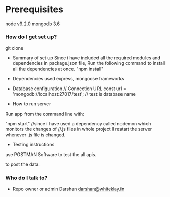 # Prerequisites
node v9.2.0
mongodb 3.6

### How do I get set up? ###
git clone <remote repository url>

* Summary of set up
Since i have included all the required modules and dependencies in package.json file, Run the following command to install all the dependencies at once.
"npm install"

* Dependencies
used express, mongoose frameworks

* Database configuration
// Connection URL
const url = 'mongodb://localhost:27017/test'; // test is database name

* How to run server

Run app from the command line with:

"npm start" //since i have used a dependency called nodemon which monitors the changes of
			//.js files in whole project ll restart the server whenever .js file is changed. 

*  Testing instructions

use POSTMAN Software to test the all apis.

to post the data:



### Who do I talk to? ###

* Repo owner or admin
Darshan 
darshan@whiteklay.in